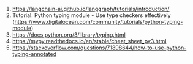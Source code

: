 1. https://langchain-ai.github.io/langgraph/tutorials/introduction/
2. Tutorial: Python typing module - Use type checkers effectively (https://www.digitalocean.com/community/tutorials/python-typing-module)
3. https://docs.python.org/3/library/typing.html
4. https://mypy.readthedocs.io/en/stable/cheat_sheet_py3.html
5. https://stackoverflow.com/questions/71898644/how-to-use-python-typing-annotated

